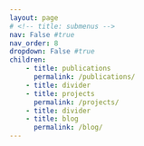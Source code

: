 ```yaml
---
layout: page
# <!-- title: submenus -->
nav: False #true
nav_order: 8
dropdown: False #true
children:
    - title: publications
      permalink: /publications/
    - title: divider
    - title: projects
      permalink: /projects/
    - title: divider
    - title: blog
      permalink: /blog/
---
```


